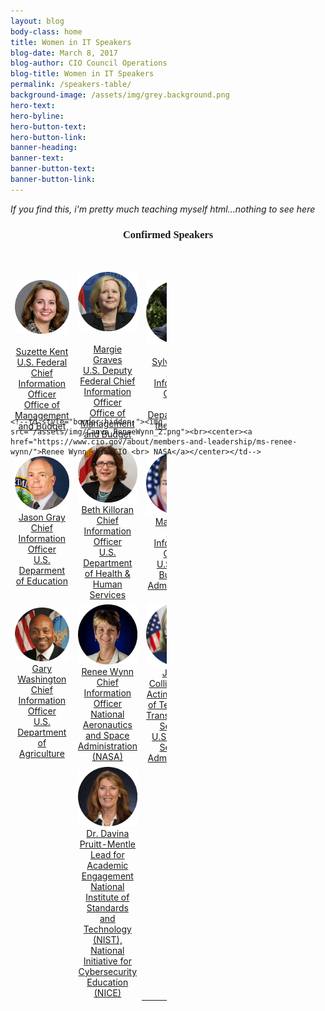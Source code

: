 ```yaml
---
layout: blog
body-class: home
title: Women in IT Speakers
blog-date: March 8, 2017
blog-author: CIO Council Operations
blog-title: Women in IT Speakers
permalink: /speakers-table/
background-image: /assets/img/grey.background.png
hero-text:  
hero-byline:
hero-button-text: 
hero-button-link: 
banner-heading: 
banner-text: 
banner-button-text: 
banner-button-link: 
---
```


<p><em>If you find this, i'm pretty much teaching myself html...nothing to see here</em></p>

<h3 style="font-family:Poppins"><center>Confirmed Speakers</center></h3>

<div style="max-height:250px; max-width:250px;">
<table style="border:hidden;">
<tr>
<td style="border:hidden;width:400px"><center><img src="/assets/img/Canva_SuzetteKent_2.png"></center><br><a href="/about/members-and-leadership/Suzette-Kent/"><center>Suzette Kent <br>U.S. Federal Chief Information Officer<br>Office of Management and Budget</center></a></td>
<td style="border:hidden;width:450px"><center><img src="/assets/img/Canva_MargieGraves_2.png"></center><br><center><a href="https://www.cio.gov/about/members-and-leadership/margie-graves/">Margie Graves<br>U.S. Deputy Federal Chief Information Officer<br>Office of Management and Budget</a></center></td>
<td style="border:hidden;width:350px"><center><img src="/assets/img/Canva_SylivaBurns_2.png"><br><a href="https://www.cio.gov/about/members-and-leadership/ms-sylvia-burns/"><br>Sylvia Burns<br> Chief Information Officer <br> U.S. Department of the Interior</a></center></td>
</tr>
<tr style="text-align:center;">
<td style="border:hidden;"><img src="/assets/img/Canva_JasonGray_2.png"><br><center><a href="https://www.cio.gov/about/members-and-leadership/mr-jason-gray/">Jason Gray <br>Chief Information Officer <br> U.S. Deparment of Education</a></center></td>
<td style="border:hidden;"><img src="/assets/img/Canva_BethKilloran_2.png"><br><center><a href="https://www.cio.gov/about/members-and-leadership/ms-beth-anne-killoran/">Beth Killoran <br>Chief Information Officer<br> U.S. Department of Health &amp; Human Services</a></center></td>
<td style="border:hidden;"><img src="/assets/img/Canva_MariaRoat_2.png"><br><center><a href="https://www.cio.gov/about/members-and-leadership/ms-maria-roat/">Maria Roat <br> Chief Information Officer <br> U.S. Small Business Administration</a></center></td>
</tr>
<tr style="text-align:center;">
<td style="border:hidden;"><center><img src="/assets/img/Canva_GaryWashington_2.png"><!--img src="/assets/img/event.winit.maria-roat_circle.png"--><br><a href="https://www.cio.gov/about/members-and-leadership/washington-gary/">Gary Washington<br>Chief Information Officer<br>U.S. Department of Agriculture</a></center></td>
<td style="border:hidden;"><img src="/assets/img/Canva_ReneeWynn_2.png"><br><center><a href="https://www.cio.gov/about/members-and-leadership/ms-renee-wynn/">Renee Wynn <br>Chief Information Officer<br>National Aeronautics and Space Administration (NASA)</a></center></td>
<td style="border:hidden;"><img src="/assets/img/Canva_JoanneCollinsSmee_2.png"><a href="https://www.cio.gov/about/members-and-leadership/Joanne-Collins-Smee/"><br><center>Joanne Collins-Smee <br>Acting Director of Technology Transformation Services<br> U.S. General Services Administration</center></a></td>
</tr>
<br>
<tr style="text-align:center;">
<td style="border:hidden;align:center"></td>
<td style="border:hidden;align:center"><img src="/assets/img/Canva_DavinaPruittMentle_2.png"><br><a href="https://www.cio.gov/about/members-and-leadership/Dr-Davina-Pruitt-Mentle/">Dr. Davina Pruitt-Mentle <br> Lead for Academic Engagement <br>National Institute of Standards and Technology (NIST), National Initiative for Cybersecurity Education (NICE)</a></td>
</tr>
</table>
</div>

<!--table style="border:hidden;">
  <tr>
    <td style="border:hidden;"><center><img src="/assets/img/Canva_SuzetteKent_2.png"></center><br><a href="/about/members-and-leadership/Suzette-Kent/"><center>Suzette Kent <br> Federal CIO</center></a></td>
    <td><center><img src="/assets/img/Canva_MargieGraves_2.png"></center><br><center><a href="https://www.cio.gov/about/members-and-leadership/margie-graves/">Margie Graves<br> Deputy Federal CIO</a></center></td><br>
  </tr>
</table-->

<!--br-->

<!--h3><center>Participating Federal Agency CIOs</center></h3-->

<!--table style="border:hidden;">
  <tr style="text-align:center;">
    <td style="border:hidden;"><img src="/assets/img/Canva_SylivaBurns_2.png"><br><center><a href="https://www.cio.gov/about/members-and-leadership/ms-sylvia-burns/">Sylvia Burns <br> CIO <br> Dept. of Interior</a></center></td>
    <td style="border:hidden;"><img src="/assets/img/Canva_JasonGray_2.png"><br><center><a href="https://www.cio.gov/about/members-and-leadership/mr-jason-gray/">Jason Gray <br> CIO <br> Dept. of Education</a></center></td>
    <td style="border:hidden;"><img src="/assets/img/Canva_BethKilloran_2.png"><br><center><a href="https://www.cio.gov/about/members-and-leadership/ms-beth-anne-killoran/">Beth Killoran <br> CIO <br> Dept. of Health and Human Services</a></center></td>
  </tr-->
  <!--tr style="text-align:center;">
    <td style="border:hidden;"><img src="/assets/img/Canva_MariaRoat_2.png"><br><center><a href="https://www.cio.gov/about/members-and-leadership/ms-maria-roat/">Maria Roat <br> CIO <br> SBA</a></center></td>
    <td style="border:hidden;"><img src="/assets/img/Canva_GaryWashington_2.png"><!--img src="/assets/img/event.winit.maria-roat_circle.png"--><!--br><center><a href="https://www.cio.gov/about/members-and-leadership/washington-gary/">Gary Washington <br> CIO <br> USDA</a></center></td-->
    <!--td style="border:hidden;"><img src="/assets/img/Canva_ReneeWynn_2.png"><br><center><a href="https://www.cio.gov/about/members-and-leadership/ms-renee-wynn/">Renee Wynn <br> CIO <br> NASA</a></center></td-->
  <!--/tr>
</table-->

<!--br-->

<!--h3><center>Additional Participants</center></h3-->

<!--table align="center">
<tr style="text-align:center;">
  <td style="border:hidden;"><img src="/assets/img/Canva_JoanneCollinsSmee_2.png"><a href="https://www.cio.gov/about/members-and-leadership/Joanne-Collins-Smee/"><br><center>Joanne Collins-Smee <br>Acting Director of Technology Transformation Services<br> U.S. General Services Administration</center></a></td>
  <td style="border:hidden;align:center"><img src="/assets/img/Canva_DavinaPruittMentle_2.png"><br><a href="https://www.cio.gov/about/members-and-leadership/Dr-Davina-Pruitt-Mentle/">Dr. Davina Pruitt-Mentle <br> Lead for Academic Engagement <br> NIST, NICE</a></td>
</tr>
</table-->
